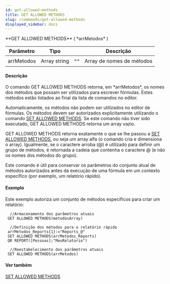 ```yaml
---
id: get-allowed-methods
title: GET ALLOWED METHODS
slug: /commands/get-allowed-methods
displayed_sidebar: docs
---
```


<!--REF #_command_.GET ALLOWED METHODS.Syntax-->**GET ALLOWED METHODS** ( *arrMetodos* )<!-- END REF-->
<!--REF #_command_.GET ALLOWED METHODS.Params-->
| Parâmetro | Tipo |  | Descrição |
| --- | --- | --- | --- |
| arrMetodos | Array string | &#x1F858; | Array de nomes de métodos |

<!-- END REF-->

#### Descrição 

<!--REF #_command_.GET ALLOWED METHODS.Summary-->O comando GET ALLOWED METHODS retorna, em *arrMetodos*, os nomes dos métodos que possam ser utilizados para escrever fórmulas.<!-- END REF--> Estes métodos estão listados ao final da lista de comandos no editor.

Automaticamente, os métodos não podem ser utilizados no editor de fórmulas. Os métodos devem ser autorizados explicitamente utilizando o comando [SET ALLOWED METHODS](set-allowed-methods.md "SET ALLOWED METHODS"). Se este comando não tiver sido executado, GET ALLOWED METHODS retorna um array vazio.  
  
GET ALLOWED METHODS retorna exatamente o que se lhe passou a [SET ALLOWED METHODS](set-allowed-methods.md "SET ALLOWED METHODS"), ou seja um array alfa (o comando cria e dimensiona o array). Igualmente, se o caractere arroba (@) é utilizado para definir um grupo de métodos, é retornada a cadeia que contenha o caractere @ (e não os nomes dos métodos do grupo). 

Este comando é útil para conservar os parâmetros do conjunto atual de métodos autorizados antes da execução de uma fórmula em um contexto específico (por exemplo, um relatório rápido). 

#### Exemplo 

Este exemplo autoriza um conjunto de métodos específicos para criar um relatório: 

```4d
  //Armacenamento dos parâmetros atuais
 GET ALLOWED METHODS(metodosArray)
 
  //Definição dos métodos para o relatório rápido
 arrMetodos_Reports{1}:="Reports_@"
 SET ALLOWED METHODS(arrMetodos_Reports)
 QR REPORT([Pessoas];"MeuRelatorio")
 
  //Reestabelecimento dos parâmetros atuais
 SET ALLOWED METHODS(arrMetodos)
```

#### Ver também 

[SET ALLOWED METHODS](set-allowed-methods.md)  